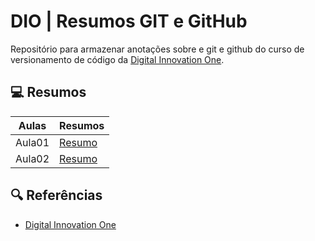 # DIO | Resumos GIT e GitHub

Repositório para armazenar anotações sobre e git e github do curso de versionamento de código da [Digital Innovation One](https://www.dio.me).

## 💻 Resumos
| Aulas | Resumos |
|-------|---------|
|Aula01 | [Resumo]() |
|Aula02 | [Resumo]() |

## 🔍 Referências
- [Digital Innovation One](https://www.dio.me)